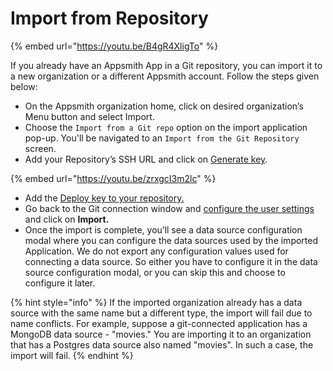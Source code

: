 # Import from Repository

{% embed url="https://youtu.be/B4gR4XligTo" %}

If you already have an Appsmith App in a Git repository, you can import it to a new organization or a different Appsmith account. Follow the steps given below:

* On the Appsmith organization home, click on desired organization’s Menu button and select Import.
* Choose the `Import from a Git repo` option on the import application pop-up. You'll be navigated to an `Import from the Git Repository` screen.
* Add your Repository’s SSH URL and click on [Generate key](import-from-repository.md#generating-a-deploy-key).

{% embed url="https://youtu.be/zrxgcI3m2lc" %}

* Add the [Deploy key to your repository.](import-from-repository.md#adding-the-deploy-key-in-the-repository)
* Go back to the Git connection window and [configure the user settings](import-from-repository.md#user-configurations) and click on **Import.**
* Once the import is complete, you’ll see a data source configuration modal where you can configure the data sources used by the imported Application. We do not export any configuration values used for connecting a data source. So either you have to configure it in the data source configuration modal, or you can skip this and choose to configure it later.

{% hint style="info" %}
If the imported organization already has a data source with the same name but a different type, the import will fail due to name conflicts. For example, suppose a git-connected application has a MongoDB data source - "movies." You are importing it to an organization that has a Postgres data source also named "movies". In such a case, the import will fail.
{% endhint %}
